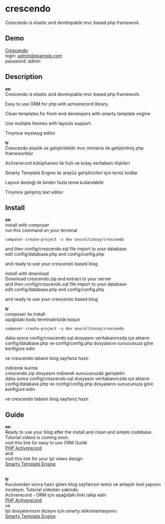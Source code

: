 # crescendo
Crescendo is elastic and developable mvc based php framework.
## Demo
[Crescendo](http://www.onuraltinsoy.com/crescendo)<br>
login: admin@example.com<br>
password: admin<br>
## Description
**en**<br>
Crescendo is elastic and developable mvc based php framework.

Easy to use ORM for php with activerecord library.

Clean templates for front-end developers with smarty template engine

Use multiple themes with layouts support.

Tinymce wysiwyg editor
<br>

**tr**<br>
Crescendo elastik ve geliştirilebilir mvc mimarisi ile geliştirilmiş php frameworktür

Activerecord kütüphanesi ile hızlı ve kolay veritabanı ilişkileri

Smarty Template Engine ile arayüz geliştiricileri için temiz kodlar

Layout desteği ile birden fazla tema kullanılabilir

Tinymce gelişmiş text editor
## Install
**en**<br>
install with composer<br>
run this command on your terminal
```
composer create-project -s dev onuraltinsoy/crescendo
```
and then config/crescendo.sql file import to your database<br>
edit config/database.php and config/config.php<br>

and ready to use your crescendo based blog<br>

install with download<br>
Download crescendo.zip and extract to your server<br>
and then config/crescendo.sql file import to your database<br>
edit config/database.php and config/config.php<br>

and ready to use your crescendo based blog<br>




**tr**<br>
composer ile install<br>
aşağıdaki kodu terminalinizde koşun
```
composer create-project -s dev onuraltinsoy/crescendo
```
daha sonra config/crescendo.sql dosyasını veritabanınızda içe aktarın<br>
config/database.php ve config/config.php dosyalarını sunucunuza göre konfigüre edin<br>

ve crescendo tabanlı blog sayfanız hazır.<br>

indirerek kurma<br>
crescendo.zip dosyasını indirerek sunucunuzda genişletin<br>
daha sonra config/crescendo.sql dosyasını veritabanınızda içe aktarın<br>
config/database.php ve config/config.php dosyalarını sunucunuza göre konfigüre edin<br>

ve crescendo tabanlı blog sayfanız hazır.<br>
## Guide
**en**<br>
Ready to use your blog after the install and clean and simple codebase. Tutorial videos is coming soon.<br>
visit this link for easy to use ORM Guide<br>
[PHP Activerecord](http://www.phpactiverecord.org/projects/main/wiki)<br>
and<br>
visit this link for your tpl views design<br>
[Smarty Template Engine](http://www.smarty.net/docs/en/)<br>
<br>

**tr**<br>
Kurulumdan sonra hazır gelen blog sayfanızın temiz ve anlaşılır kod yapısını inceleyin. Tutorial videoları yakında.<br>
Activerecord - ORM için aşağıdaki linki takip edin<br>
[PHP Activerecord](http://www.phpactiverecord.org/projects/main/wiki)<br>
ve<br>
tpl dosyalarınızın dizaynı için smarty dökümantasyonu<br>
[Smarty Template Engine](http://www.smarty.net/docs/en/)
<br>
